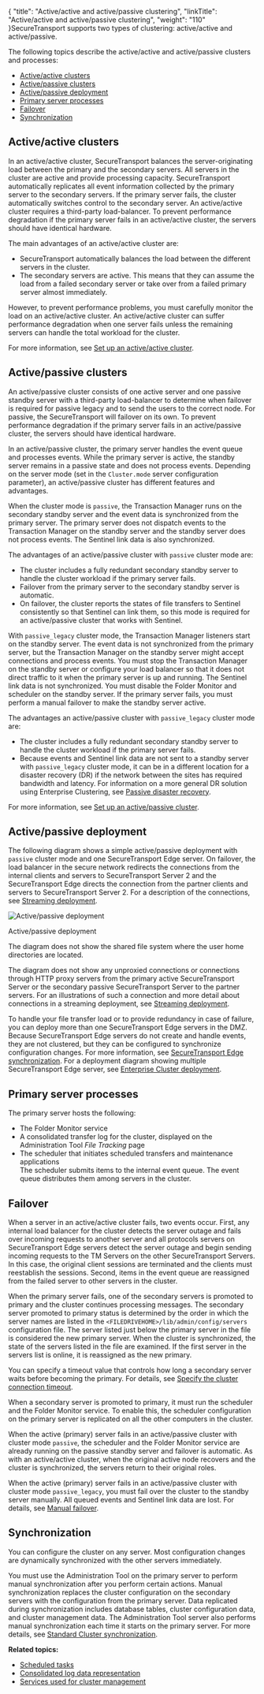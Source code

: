 {
    "title": "Active/active and active/passive clustering",
    "linkTitle": "Active/active and active/passive clustering",
    "weight": "110"
}<span class="mc-variable axway_variables.Component_Short_Name variable">SecureTransport</span> supports two types of clustering: active/active and active/passive.

The following topics describe the active/active and active/passive clusters and processes:

-   <a href="#Active/a" class="MCXref xref">Active/active clusters</a>
-   <a href="#Active_passive" class="MCXref xref">Active/passive clusters</a>
-   <a href="#Active_deploy" class="MCXref xref">Active/passive deployment</a>
-   <a href="#Primary" class="MCXref xref">Primary server processes</a>
-   <a href="#Failover" class="MCXref xref">Failover</a>
-   <a href="#Synchron" class="MCXref xref">Synchronization</a>

<span id="Active/a"></span>

## Active/active clusters

In an active/active cluster, <span class="mc-variable axway_variables.Component_Short_Name variable">SecureTransport</span> balances the server-originating load between the primary and the secondary servers. All servers in the cluster are active and provide processing capacity. <span class="mc-variable axway_variables.Component_Short_Name variable">SecureTransport</span> automatically replicates all event information collected by the primary server to the secondary servers. If the primary server fails, the cluster automatically switches control to the secondary server. An active/active cluster requires a third-party load-balancer. To prevent performance degradation if the primary server fails in an active/active cluster, the servers should have identical hardware.

The main advantages of an active/active cluster are:

-   <span class="mc-variable axway_variables.Component_Short_Name variable">SecureTransport</span> automatically balances the load between the different servers in the cluster.
-   The secondary servers are active. This means that they can assume the load from a failed secondary server or take over from a failed primary server almost immediately.

However, to prevent performance problems, you must carefully monitor the load on an active/active cluster. An active/active cluster can suffer performance degradation when one server fails unless the remaining servers can handle the total workload for the cluster.

For more information, see <a href="../../c_st_standardclusterconfiguration/t_st_setup_active-active_cluster#Standard_Clustering_3967700027_1029540" class="MCXref xref">Set up an active/active cluster</a>.

<span id="Active_passive"></span>

## Active/passive clusters

An active/passive cluster consists of one active server and one passive standby server with a third-party load-balancer to determine when failover is required for passive legacy and to send the users to the correct node. For passive, the <span class="mc-variable axway_variables.Component_Short_Name variable">SecureTransport</span> will failover on its own. To prevent performance degradation if the primary server fails in an active/passive cluster, the servers should have identical hardware.

In an active/passive cluster, the primary server handles the event queue and processes events. While the primary server is active, the standby server remains in a passive state and does not process events. Depending on the server mode (set in the `Cluster.mode` server configuration parameter), an active/passive cluster has different features and advantages.

When the cluster mode is `passive`, the Transaction Manager runs on the secondary standby server and the event data is synchronized from the primary server. The primary server does not dispatch events to the Transaction Manager on the standby server and the standby server does not process events. The Sentinel link data is also synchronized.

The advantages of an active/passive cluster with `passive` cluster mode are:

-   The cluster includes a fully redundant secondary standby server to handle the cluster workload if the primary server fails.
-   Failover from the primary server to the secondary standby server is automatic.
-   On failover, the cluster reports the states of file transfers to Sentinel consistently so that Sentinel can link them, so this mode is required for an active/passive cluster that works with Sentinel.

With `passive_legacy` cluster mode, the Transaction Manager listeners start on the
standby server. The
event data is not synchronized from the primary server, but the
Transaction Manager on the standby server might accept connections and
process events. You must stop the Transaction Manager on the standby
server or configure your load balancer so that it does not direct
traffic to it when the primary server is up and running. The Sentinel link data is not synchronized. You must disable the Folder Monitor and scheduler on the standby server. If the primary server fails, you must perform a manual failover to make the standby server active.

The advantages an active/passive cluster with `passive_legacy` cluster mode are:

-   The cluster includes a fully redundant secondary standby server to handle the cluster workload if the primary server fails.
-   Because events and Sentinel link data are not sent to a standby server with `passive_legacy` cluster mode, it can be in a different location for a disaster recovery (DR) if the network between the sites has required bandwidth and latency. For information on a more general DR solution using Enterprise Clustering, see <a href="../../../c_st_largeenterpriseclustering/c_st_largeenterpriseclustermodel/c_st_passive_disaster_recovery" class="MCXref xref">Passive disaster recovery</a>.

For more information, see <a href="../../c_st_standardclusterconfiguration/t_st_setup_active-passive_cluster" class="MCXref xref">Set up an active/passive cluster</a>.

<span id="Active_deploy"></span>

## Active/passive deployment

The following diagram shows a simple active/passive deployment with `passive` cluster mode and one <span class="mc-variable axway_variables.Component_Short_Name variable">SecureTransport</span> Edge server. On failover, the load balancer in the secure network redirects the connections from the internal clients and servers to <span class="mc-variable axway_variables.Component_Short_Name variable">SecureTransport</span> Server 2 and the <span class="mc-variable axway_variables.Component_Short_Name variable">SecureTransport</span> Edge directs the connection from the partner clients and servers to <span class="mc-variable axway_variables.Component_Short_Name variable">SecureTransport</span> Server 2. For a description of the connections, see <a href="" class="MCXref xref">Streaming deployment</a>.

<img src="/Images/SecureTransport/STDeployment_ActivePassive.png" class="maxWidth" alt="Active/passive deployment" />

<span class="autonumber"></span>Active/passive deployment

The diagram does not show the shared file system where the user home directories are located.

The diagram does not show any unproxied connections or connections through HTTP proxy servers from the primary active <span class="mc-variable axway_variables.Component_Short_Name variable">SecureTransport</span> Server or the secondary passive <span class="mc-variable axway_variables.Component_Short_Name variable">SecureTransport</span> Server to the partner servers. For an illustrations of such a connection and more detail about connections in a streaming deployment, see <a href="#Streamin" class="MCXref xref">Streaming deployment</a>.

To handle your file transfer load or to provide redundancy in case of failure, you can deploy more than one <span class="mc-variable axway_variables.Component_Short_Name variable">SecureTransport</span> Edge servers in the DMZ. Because <span class="mc-variable axway_variables.Component_Short_Name variable">SecureTransport</span> Edge servers do not create and handle events, they are not clustered, but they can be configured to synchronize configuration changes. For more information, see <a href="../../../c_st_edge_sync#Edge" class="MCXref xref">SecureTransport Edge synchronization</a>. For a deployment diagram showing multiple <span class="mc-variable axway_variables.Component_Short_Name variable">SecureTransport</span> Edge server, see <a href="../../../c_st_largeenterpriseclustering/c_st_largeenterpriseclustermodel/c_st_large_enterprise_cluster_deployment" class="MCXref xref">Enterprise Cluster deployment</a>.

<span id="Primary"></span>

## Primary server processes

The primary server hosts the following:

-   The Folder Monitor service
-   A consolidated transfer log for the cluster, displayed on the Administration Tool *File Tracking* page
-   The scheduler that initiates scheduled transfers and maintenance applications  
    The scheduler submits items to the internal event queue. The event queue distributes them among servers in the cluster.

<span id="Failover"></span>

## Failover

When a server in an active/active cluster fails, two events occur. First, any internal load balancer for the cluster detects the server outage and fails over incoming requests to another server and all protocols servers on <span class="mc-variable axway_variables.Component_Short_Name variable">SecureTransport</span> Edge servers detect the server outage and begin sending incoming requests to the TM Servers on the other <span class="mc-variable axway_variables.Component_Short_Name variable">SecureTransport</span> Servers. In this case, the original client sessions are terminated and the clients must reestablish the sessions. Second, items in the event queue are reassigned from the failed server to other servers in the cluster.

When the primary server fails, one of the secondary servers is promoted to primary and the cluster continues processing messages. The secondary server promoted to primary status is determined by the order in which the server names are listed in the `<FILEDRIVEHOME>/lib/admin/config/servers` configuration file. The server listed just below the primary server in the file is considered the new primary server. When the cluster is synchronized, the state of the servers listed in the file are examined. If the first server in the servers list is online, it is reassigned as the new primary.

You can specify a timeout value that controls how long a secondary server waits before becoming the primary. For details, see <a href="../../c_st_standardclusterconfiguration/t_st_specify_cluster_connection_timeout" class="MCXref xref">Specify the cluster connection timeout</a>.

When a secondary server is promoted to primary, it must run the scheduler and the Folder Monitor service. To enable this, the scheduler configuration on the primary server is replicated on all the other computers in the cluster.

When the active (primary) server fails in an active/passive cluster with cluster mode `passive`, the scheduler and the Folder Monitor service are already running on the passive standby server and failover is automatic. As with an active/active cluster, when the original active node recovers and the cluster is synchronized, the servers return to their original roles.

When the active (primary) server fails in an active/passive cluster with cluster mode `passive_legacy`, you must fail over the cluster to the standby server manually. All queued events and Sentinel link data are lost. For details, see <a href="../../c_st_managestandardcluster/t_st_manage_active-passive_cluster#Manual" class="MCXref xref">Manual failover</a>.

<span id="Synchron"></span>

## Synchronization

You can configure the cluster on any server. Most configuration changes are dynamically synchronized with the other servers immediately.

You must use the Administration Tool on the primary server to perform manual synchronization after you perform certain actions. Manual synchronization replaces the cluster configuration on the secondary servers with the configuration from the primary server. Data replicated during synchronization includes database tables, cluster configuration data, and cluster management data. The Administration Tool server also performs manual synchronization each time it starts on the primary server. For more details, see <a href="../../c_st_managestandardcluster/c_st_standard_cluster_synchronization" class="MCXref xref">Standard Cluster synchronization</a>.

**Related topics:**

-   <a href="../c_st_scheduled_tasks" class="MCXref xref">Scheduled tasks</a>
-   <a href="../c_st_consolidated_log_data_representation" class="MCXref xref">Consolidated log data representation</a>
-   <a href="../c_st_services_used_for_cluster_management" class="MCXref xref">Services used for cluster management</a>
